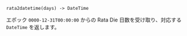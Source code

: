 ```
rata2datetime(days) -> DateTime
```

エポック `0000-12-31T00:00:00` からの Rata Die 日数を受け取り、対応する `DateTime` を返します。
